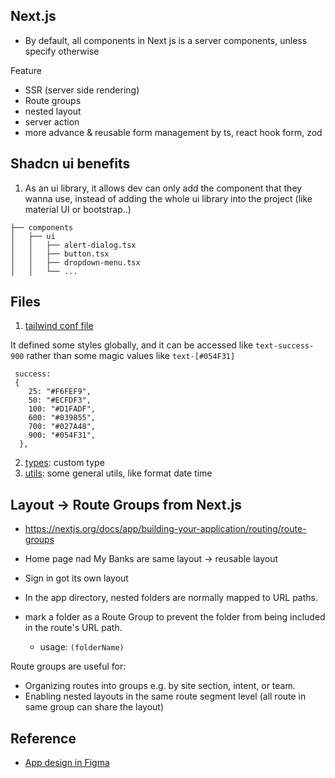 ## Next.js 

- By default, all components in Next js is a server components, unless specify otherwise

Feature

- SSR (server side rendering)
- Route groups
- nested layout
- server action
- more advance & reusable form management by ts, react hook form, zod


## Shadcn ui benefits

1. As an ui library, it allows dev can only add the component that they wanna use, instead of adding the whole ui library into the project (like material UI or bootstrap..)

```
├── components
│   ├── ui
│   │   ├── alert-dialog.tsx
│   │   ├── button.tsx
│   │   ├── dropdown-menu.tsx
│   │   └── ...
```


## Files

1. [tailwind conf file](tailwind.config.ts)

It defined some styles globally, and it can be accessed like `text-success-900` rather than some magic values like `text-[#054F31]`
```
 success: 
 {
    25: "#F6FEF9",
    50: "#ECFDF3",
    100: "#D1FADF",
    600: "#039855",
    700: "#027A48",
    900: "#054F31",
  },
```


2. [types](types/index.d.ts): custom type
3. [utils](lib/utils.ts): some general utils, like format date time

## Layout -> Route Groups from Next.js

- https://nextjs.org/docs/app/building-your-application/routing/route-groups

- Home page nad My Banks are same layout -> reusable layout
- Sign in got its own layout


- In the app directory, nested folders are normally mapped to URL paths. 
- mark a folder as a Route Group to prevent the folder from being included in the route's URL path.
  - usage: `(folderName)`

Route groups are useful for:
- Organizing routes into groups e.g. by site section, intent, or team.
- Enabling nested layouts in the same route segment level (all route in same group can share the layout)


## Reference

- [App design in Figma](https://www.figma.com/design/jvcjzjCKw9YlhCNOIY1GPY/Horizon-Banking-App?node-id=8-1975)